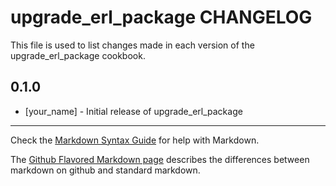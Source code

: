 upgrade_erl_package CHANGELOG
=============================

This file is used to list changes made in each version of the upgrade_erl_package cookbook.

0.1.0
-----
- [your_name] - Initial release of upgrade_erl_package

- - -
Check the [Markdown Syntax Guide](http://daringfireball.net/projects/markdown/syntax) for help with Markdown.

The [Github Flavored Markdown page](http://github.github.com/github-flavored-markdown/) describes the differences between markdown on github and standard markdown.
